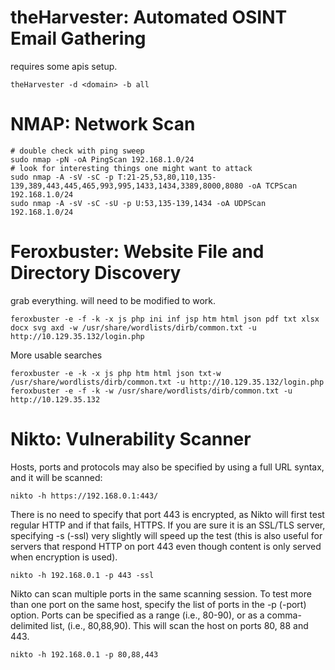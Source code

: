 # theHarvester: Automated OSINT Email Gathering
requires some apis setup. 
```
theHarvester -d <domain> -b all 
```

# NMAP: Network Scan
```
# double check with ping sweep
sudo nmap -pN -oA PingScan 192.168.1.0/24
# look for interesting things one might want to attack
sudo nmap -A -sV -sC -p T:21-25,53,80,110,135-139,389,443,445,465,993,995,1433,1434,3389,8000,8080 -oA TCPScan 192.168.1.0/24    
sudo nmap -A -sV -sC -sU -p U:53,135-139,1434 -oA UDPScan 192.168.1.0/24
```

# Feroxbuster: Website File and Directory Discovery
grab everything. will need to be modified to work. 
```
feroxbuster -e -f -k -x js php ini inf jsp htm html json pdf txt xlsx docx svg axd -w /usr/share/wordlists/dirb/common.txt -u http://10.129.35.132/login.php 
```
More usable searches
```
feroxbuster -e -k -x js php htm html json txt-w /usr/share/wordlists/dirb/common.txt -u http://10.129.35.132/login.php 
feroxbuster -e -f -k -w /usr/share/wordlists/dirb/common.txt -u http://10.129.35.132
```

# Nikto: Vulnerability Scanner
Hosts, ports and protocols may also be specified by using a full URL syntax, and it will be scanned:
```
nikto -h https://192.168.0.1:443/
```
There is no need to specify that port 443 is encrypted, as Nikto will first test regular HTTP and if that fails, HTTPS. If you are sure it is an SSL/TLS server, specifying -s (-ssl) very slightly will speed up the test (this is also useful for servers that respond HTTP on port 443 even though content is only served when encryption is used).
```
nikto -h 192.168.0.1 -p 443 -ssl
```
Nikto can scan multiple ports in the same scanning session. To test more than one port on the same host, specify the list of ports in the -p (-port) option. Ports can be specified as a range (i.e., 80-90), or as a comma-delimited list, (i.e., 80,88,90). This will scan the host on ports 80, 88 and 443.
```
nikto -h 192.168.0.1 -p 80,88,443
```































